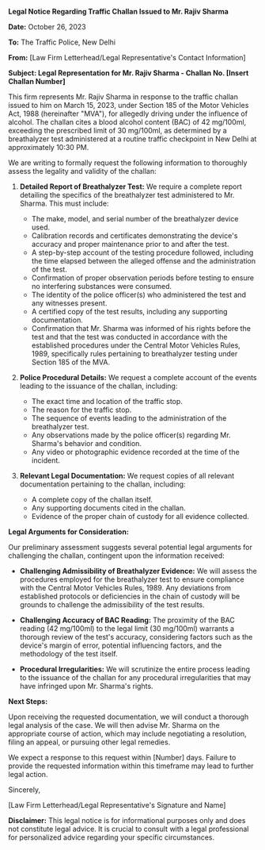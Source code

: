 **Legal Notice Regarding Traffic Challan Issued to Mr. Rajiv Sharma**

**Date:** October 26, 2023

**To:** The Traffic Police, New Delhi

**From:** [Law Firm Letterhead/Legal Representative's Contact Information]

**Subject: Legal Representation for Mr. Rajiv Sharma - Challan No. [Insert Challan Number]**

This firm represents Mr. Rajiv Sharma in response to the traffic challan issued to him on March 15, 2023, under Section 185 of the Motor Vehicles Act, 1988 (hereinafter "MVA"), for allegedly driving under the influence of alcohol.  The challan cites a blood alcohol content (BAC) of 42 mg/100ml, exceeding the prescribed limit of 30 mg/100ml, as determined by a breathalyzer test administered at a routine traffic checkpoint in New Delhi at approximately 10:30 PM.

We are writing to formally request the following information to thoroughly assess the legality and validity of the challan:

1. **Detailed Report of Breathalyzer Test:**  We require a complete report detailing the specifics of the breathalyzer test administered to Mr. Sharma. This must include:
    * The make, model, and serial number of the breathalyzer device used.
    * Calibration records and certificates demonstrating the device's accuracy and proper maintenance prior to and after the test.
    * A step-by-step account of the testing procedure followed, including the time elapsed between the alleged offense and the administration of the test.
    * Confirmation of proper observation periods before testing to ensure no interfering substances were consumed.
    * The identity of the police officer(s) who administered the test and any witnesses present.
    * A certified copy of the test results, including any supporting documentation.
    * Confirmation that Mr. Sharma was informed of his rights before the test and that the test was conducted in accordance with the established procedures under the Central Motor Vehicles Rules, 1989, specifically rules pertaining to breathalyzer testing under Section 185 of the MVA.


2. **Police Procedural Details:**  We request a complete account of the events leading to the issuance of the challan, including:
    * The exact time and location of the traffic stop.
    * The reason for the traffic stop.
    * The sequence of events leading to the administration of the breathalyzer test.
    * Any observations made by the police officer(s) regarding Mr. Sharma's behavior and condition.
    * Any video or photographic evidence recorded at the time of the incident.


3. **Relevant Legal Documentation:** We request copies of all relevant documentation pertaining to the challan, including:
    * A complete copy of the challan itself.
    * Any supporting documents cited in the challan.
    * Evidence of the proper chain of custody for all evidence collected.


**Legal Arguments for Consideration:**

Our preliminary assessment suggests several potential legal arguments for challenging the challan, contingent upon the information received:

* **Challenging Admissibility of Breathalyzer Evidence:** We will assess the procedures employed for the breathalyzer test to ensure compliance with the Central Motor Vehicles Rules, 1989.  Any deviations from established protocols or deficiencies in the chain of custody will be grounds to challenge the admissibility of the test results.

* **Challenging Accuracy of BAC Reading:** The proximity of the BAC reading (42 mg/100ml) to the legal limit (30 mg/100ml) warrants a thorough review of the test's accuracy, considering factors such as the device's margin of error, potential influencing factors, and the methodology of the test itself.

* **Procedural Irregularities:** We will scrutinize the entire process leading to the issuance of the challan for any procedural irregularities that may have infringed upon Mr. Sharma's rights.


**Next Steps:**

Upon receiving the requested documentation, we will conduct a thorough legal analysis of the case. We will then advise Mr. Sharma on the appropriate course of action, which may include negotiating a resolution, filing an appeal, or pursuing other legal remedies.

We expect a response to this request within [Number] days.  Failure to provide the requested information within this timeframe may lead to further legal action.

Sincerely,

[Law Firm Letterhead/Legal Representative's Signature and Name]


**Disclaimer:** This legal notice is for informational purposes only and does not constitute legal advice.  It is crucial to consult with a legal professional for personalized advice regarding your specific circumstances.